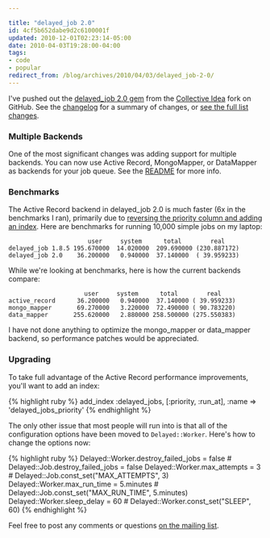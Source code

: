```yaml
---

title: "delayed_job 2.0"
id: 4cf5b652dabe9d2c6100001f
updated: 2010-12-01T02:23:14-05:00
date: 2010-04-03T19:28:00-04:00
tags:
- code
- popular
redirect_from: /blog/archives/2010/04/03/delayed_job-2-0/
---
```


I've pushed out the [delayed\_job 2.0 gem](http://rubygems.org/gems/delayed_job) from the [Collective Idea](http://github.com/collectiveidea) fork on GitHub. See the [changelog](http://wiki.github.com/collectiveidea/delayed_job/changelog) for a summary of changes, or [see the full list changes](http://github.com/collectiveidea/delayed_job/compare/v1.8.5...v2.0.0).

### Multiple Backends

One of the most significant changes was adding support for multiple backends. You can now use Active Record, MongoMapper, or DataMapper as backends for your job queue. See the [README](http://github.com/collectiveidea/delayed_job/blob/master/README.textile) for more info.

### Benchmarks

The Active Record backend in delayed\_job 2.0 is much faster (6x in the benchmarks I ran), primarily due to [reversing the priority column and adding an index](http://github.com/collectiveidea/delayed_job/commit/c743446a31fe5683544b78e9bf86dec371923b38). Here are benchmarks for running 10,000 simple jobs on my laptop:

                          user     system      total        real
    delayed_job 1.8.5 195.670000  14.020000  209.690000 (230.887172)
    delayed_job 2.0    36.200000   0.940000  37.140000  ( 39.959233)

While we're looking at benchmarks, here is how the current backends compare:

                         user     system      total        real
    active_record      36.200000   0.940000  37.140000 ( 39.959233)
    mongo_mapper       69.270000   3.220000  72.490000 ( 90.783220)
    data_mapper       255.620000   2.880000 258.500000 (275.550383)

I have not done anything to optimize the mongo\_mapper or data\_mapper backend, so performance patches would be appreciated.

### Upgrading

To take full advantage of the Active Record performance improvements, you'll want to add an index:

{% highlight ruby %}
add_index :delayed_jobs, [:priority, :run_at], :name => 'delayed_jobs_priority'
{% endhighlight %}

The only other issue that most people will run into is that all of the configuration options have been moved to `Delayed::Worker`. Here's how to change the options now:

{% highlight ruby %}
Delayed::Worker.destroy_failed_jobs = false   # Delayed::Job.destroy_failed_jobs = false
Delayed::Worker.max_attempts = 3              # Delayed::Job.const_set("MAX_ATTEMPTS", 3)
Delayed::Worker.max_run_time = 5.minutes      # Delayed::Job.const_set("MAX_RUN_TIME", 5.minutes)
Delayed::Worker.sleep_delay = 60              # Delayed::Worker.const_set("SLEEP", 60)
{% endhighlight %}

Feel free to post any comments or questions [on the mailing list](http://groups.google.com/group/delayed_job).
